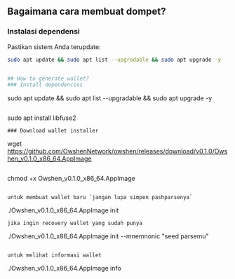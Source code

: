 ## Bagaimana cara membuat dompet?

### Instalasi dependensi
Pastikan sistem Anda terupdate:
```bash
sudo apt update && sudo apt list --upgradable && sudo apt upgrade -y


## How to generate wallet?
### Install dependencies
```
sudo apt update && sudo apt list --upgradable && sudo apt upgrade -y
```
```
sudo apt install libfuse2
```
### Download wallet installer
```
wget https://github.com/OwshenNetwork/owshen/releases/download/v0.1.0/Owshen_v0.1.0_x86_64.AppImage
```
```
chmod +x Owshen_v0.1.0_x86_64.AppImage
```

untuk membuat wallet baru `jangan lupa simpen pashparsenya`
```
./Owshen_v0.1.0_x86_64.AppImage init
```
jika ingin recovery wallet yang sudah punya
```
./Owshen_v0.1.0_x86_64.AppImage init --mnemnonic "seed parsemu"
```

untuk melihat informasi wallet
```
./Owshen_v0.1.0_x86_64.AppImage info
```
